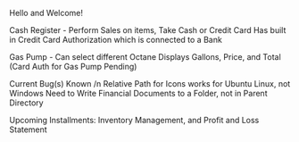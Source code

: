 Hello and Welcome! 

Cash Register -
Perform Sales on items,
Take Cash or Credit Card
Has built in Credit Card Authorization which is connected to a Bank

Gas Pump -
Can select different Octane
Displays Gallons, Price, and Total
(Card Auth for Gas Pump Pending)


Current Bug(s) Known /n
Relative Path for Icons works for Ubuntu Linux, not Windows
Need to Write Financial Documents to a Folder, not in Parent Directory


Upcoming Installments: Inventory Management, and Profit and Loss Statement